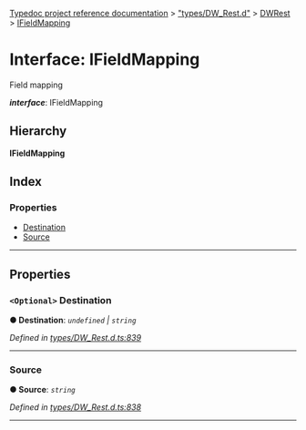 [Typedoc project reference documentation](../README.md) > ["types/DW_Rest.d"](../modules/_types_dw_rest_d_.md) > [DWRest](../modules/_types_dw_rest_d_.dwrest.md) > [IFieldMapping](../interfaces/_types_dw_rest_d_.dwrest.ifieldmapping.md)

# Interface: IFieldMapping

Field mapping

*__interface__*: IFieldMapping

## Hierarchy

**IFieldMapping**

## Index

### Properties

* [Destination](_types_dw_rest_d_.dwrest.ifieldmapping.md#destination)
* [Source](_types_dw_rest_d_.dwrest.ifieldmapping.md#source)

---

## Properties

<a id="destination"></a>

### `<Optional>` Destination

**● Destination**: *`undefined` \| `string`*

*Defined in [types/DW_Rest.d.ts:839](https://github.com/DocuWare/REST-Sample-TS/blob/master/src/types/DW_Rest.d.ts#L839)*

___
<a id="source"></a>

###  Source

**● Source**: *`string`*

*Defined in [types/DW_Rest.d.ts:838](https://github.com/DocuWare/REST-Sample-TS/blob/master/src/types/DW_Rest.d.ts#L838)*

___

